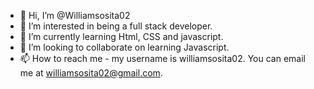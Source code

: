 - 👋 Hi, I’m @Williamsosita02
- 👀 I’m interested in being a full stack developer.
- 🌱 I’m currently learning Html, CSS and javascript.
- 💞️ I’m looking to collaborate on learning Javascript.
- 📫 How to reach me - my username is williamsosita02. You can email me at williamsosita02@gmail.com.

<!---
Williamsosita02/Williamsosita02 is a ✨ special ✨ repository because its `README.md` (this file) appears on your GitHub profile.
You can click the Preview link to take a look at your changes.
--->
